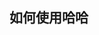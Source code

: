 <!--
 * @Author: GengHH 18818060415@163.com
 * @Date: 2022-10-05 02:29:59
 * @LastEditors: GengHH 18818060415@163.com
 * @LastEditTime: 2022-10-05 02:31:22
 * @FilePath: \better-ui-vite\packages\better-vant-ui-docs\guide\why.md
 * @Description: 这是默认设置,请设置`customMade`, 打开koroFileHeader查看配置 进行设置: https://github.com/OBKoro1/koro1FileHeader/wiki/%E9%85%8D%E7%BD%AE
-->

## 如何使用哈哈
